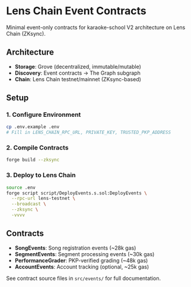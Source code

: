 # Lens Chain Event Contracts

Minimal event-only contracts for karaoke-school V2 architecture on Lens Chain (ZKsync).

## Architecture

- **Storage**: Grove (decentralized, immutable/mutable)
- **Discovery**: Event contracts → The Graph subgraph
- **Chain**: Lens Chain testnet/mainnet (ZKsync-based)

## Setup

### 1. Configure Environment

```bash
cp .env.example .env
# Fill in LENS_CHAIN_RPC_URL, PRIVATE_KEY, TRUSTED_PKP_ADDRESS
```

### 2. Compile Contracts

```bash
forge build --zksync
```

### 3. Deploy to Lens Chain

```bash
source .env
forge script script/DeployEvents.s.sol:DeployEvents \
  --rpc-url lens-testnet \
  --broadcast \
  --zksync \
  -vvvv
```

## Contracts

- **SongEvents**: Song registration events (~28k gas)
- **SegmentEvents**: Segment processing events (~30k gas)
- **PerformanceGrader**: PKP-verified grading (~48k gas)
- **AccountEvents**: Account tracking (optional, ~25k gas)

See contract source files in `src/events/` for full documentation.
